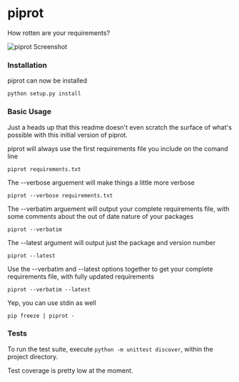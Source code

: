piprot
======

How rotten are your requirements?

![piprot Screenshot](http://i.imgur.com/JR9yCul.png)

### Installation

piprot can now be installed

    python setup.py install


### Basic Usage

Just a heads up that this readme doesn't even scratch the surface of what's possible with this initial version of piprot.

piprot will always use the first requirements file you include on the comand line

    piprot requirements.txt

The --verbose arguement will make things a little more verbose

    piprot --verbose requirements.txt

The --verbatim arguement will output your complete requirements file, with some comments about the out of date nature of your packages

    piprot --verbatim

The --latest argument will output just the package and version number

    piprot --latest

Use the --verbatim and --latest options together to get your complete requirements file, with fully updated requirements

    piprot --verbatim --latest

Yep, you can use stdin as well

    pip freeze | piprot -


### Tests

To run the test suite, execute `python -m unittest discover`, within the project directory.

Test coverage is pretty low at the moment.
